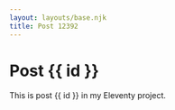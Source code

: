```yaml
---
layout: layouts/base.njk
title: Post 12392
---
```


# Post {{ id }}

This is post {{ id }} in my Eleventy project.
